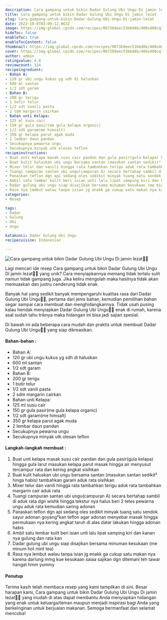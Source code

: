 ```yaml
---
description: Cara gampang untuk bikin Dadar Gulung Ubi Ungu Di jamin lezat"
title: Cara gampang untuk bikin Dadar Gulung Ubi Ungu Di jamin lezat
slug: Cara-gampang-untuk-bikin-Dadar-Gulung-Ubi-Ungu-Di-jamin-lezat
date: 2022-10-8T03:09:12.063Z
image: https://img-global.cpcdn.com/recipes/0673b9eec53b6d8b/400x400cq70/photo.jpg
hideToc: false
enableToc: true
enableTocContent: false
thumbnail: https://img-global.cpcdn.com/recipes/0673b9eec53b6d8b/400x400cq70/photo.jpg
cover: https://img-global.cpcdn.com/recipes/0673b9eec53b6d8b/400x400cq70/photo.jpg
author: admin
ratingvalue: 4.8
reviewcount: 124
recipeingredient:
- Bahan A:
- 120 gr ubi ungu kukus yg sdh di haluskan
- 600 ml santan
- 1/2 sdt garam
- Bahan B:
- 200 gr terigu
- 1 butir telur
- 1/2 sdt vanili pasta
- 2 sdm margarin cairkan
- Bahan unti Kelapa:
- 125 ml susu cair
- 150 gr gula pasir(me gula kelapa organic)
- 1/2 sdt garam(me himsalt)
- 350 gr kelapa parut agak muda
- 2 lembar daun pandan
- Secukupnya pewarna ungu
- Secukupnya minyak utk olesan teflon
recipeinstructions:
- Buat unti kelapa masak susu cair pandan dan gula pasir(gula kelapa) hingga gula larut masukan kelapa parut masak hingga air menyusut tercampur rata dan kering angkat sisihkan
- Buat kulit haluskan ubi ungu bersama santan (masukan santan sedikit² hinga habis) tambahkan garam aduk rata sisihkan
- Mixer telur dan vanili hingga rata tambahkan terigu aduk rata tambahkan margarin cair aduk rata
- Tuangi campuran santan ubi ungu(campuran A) secara bertahap sambil di aduk rata dgn wishk hingga tekstur nya halus beri 2 tetes pewarna ungu aduk rata kemudian saring adonan
- Panaskan teflon dgn api sedang oles sedikit minyak tuang satu sendok sayur adonan goyang²kan teflon agar adonan menyebar masak hingga permukaan nya kering angkat taruh di alas datar lakukan hingga adonan habis
- Ambil satu lembar kulit beri isian unti lalu lipat samping kiri dan kanan nya gulung dan rata kan
- Dadar gulung ubi ungu siap disajikan bersama minuman kesukaan (me minum hot mint tea)
- Rasa nya lembut walau tanpa isian jg enakk ga cukup satu makan nya karena darlung mmg kue kesukaan saiaa sajikan dgn ditemani teh tawar hangat hmm yummy
categories:
- Resep

tags:
- Dadar
- Gulung
- Ubi
- Ungu

katakunci: Dadar Gulung Ubi Ungu
recipecuisine: Indonesian

---
```


![Cara gampang untuk bikin Dadar Gulung Ubi Ungu Di jamin lezat👩‍🍳](https://img-global.cpcdn.com/recipes/0673b9eec53b6d8b/400x400cq70/photo.jpg)

Lagi mencari ide resep Cara gampang untuk bikin Dadar Gulung Ubi Ungu Di jamin lezat👩‍🍳 yang unik? Cara menyiapkannya memang tidak terlalu sulit namun tidak gampang juga. Jika keliru mengolah maka hasilnya tidak akan memuaskan dan justru cenderung tidak enak.

Banyak hal yang sedikit banyak mempengaruhi kualitas rasa dari Dadar Gulung Ubi Ungu👩‍🍳, pertama dari jenis bahan, kemudian pemilihan bahan segar sampai cara membuat dan menghidangkannya. Tidak usah pusing kalau hendak menyiapkan Dadar Gulung Ubi Ungu👩‍🍳 enak di rumah, karena asal sudah tahu triknya maka hidangan ini bisa jadi sajian spesial.

Di bawah ini ada beberapa cara mudah dan praktis untuk membuat Dadar Gulung Ubi Ungu👩‍🍳 yang siap dikreasikan.

<!--inarticleads1-->

#### Bahan-bahan :

- Bahan A:
- 120 gr ubi ungu kukus yg sdh di haluskan
- 600 ml santan
- 1/2 sdt garam
- Bahan B:
- 200 gr terigu
- 1 butir telur
- 1/2 sdt vanili pasta
- 2 sdm margarin cairkan
- Bahan unti Kelapa:
- 125 ml susu cair
- 150 gr gula pasir(me gula kelapa organic)
- 1/2 sdt garam(me himsalt)
- 350 gr kelapa parut agak muda
- 2 lembar daun pandan
- Secukupnya pewarna ungu
- Secukupnya minyak utk olesan teflon

<!--inarticleads2-->

#### Langkah-langkah membuat :

1. Buat unti kelapa masak susu cair pandan dan gula pasir(gula kelapa) hingga gula larut masukan kelapa parut masak hingga air menyusut tercampur rata dan kering angkat sisihkan
1. Buat kulit haluskan ubi ungu bersama santan (masukan santan sedikit² hinga habis) tambahkan garam aduk rata sisihkan
1. Mixer telur dan vanili hingga rata tambahkan terigu aduk rata tambahkan margarin cair aduk rata
1. Tuangi campuran santan ubi ungu(campuran A) secara bertahap sambil di aduk rata dgn wishk hingga tekstur nya halus beri 2 tetes pewarna ungu aduk rata kemudian saring adonan
1. Panaskan teflon dgn api sedang oles sedikit minyak tuang satu sendok sayur adonan goyang²kan teflon agar adonan menyebar masak hingga permukaan nya kering angkat taruh di alas datar lakukan hingga adonan habis
1. Ambil satu lembar kulit beri isian unti lalu lipat samping kiri dan kanan nya gulung dan rata kan
1. Dadar gulung ubi ungu siap disajikan bersama minuman kesukaan (me minum hot mint tea)
1. Rasa nya lembut walau tanpa isian jg enakk ga cukup satu makan nya karena darlung mmg kue kesukaan saiaa sajikan dgn ditemani teh tawar hangat hmm yummy

#### Penutup

Terima kasih telah membaca resep yang kami tampilkan di sini. Besar harapan kami, Cara gampang untuk bikin Dadar Gulung Ubi Ungu Di jamin lezat👩‍🍳 yang mudah di atas dapat membantu Anda menyiapkan hidangan yang enak untuk keluarga/teman maupun menjadi inspirasi bagi Anda yang berkeinginan untuk berjualan makanan. Semoga bermanfaat dan selamat mencoba!
